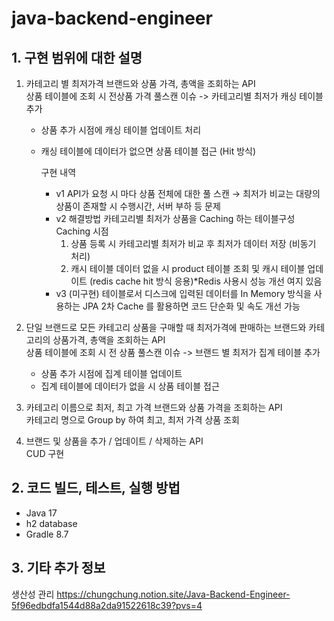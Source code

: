 # java-backend-engineer


## 1. 구현 범위에 대한 설명

1. 카테고리 별 최저가격 브랜드와 상품 가격, 총액을 조회하는 API  
상품 테이블에 조회 시 전상품 가격 풀스캔 이슈
-> 카테고리별 최저가 캐싱 테이블 추가
   - 상품 추가 시점에 캐싱 테이블 업데이트 처리
   - 캐싱 테이블에 데이터가 없으면 상품 테이블 접근 (Hit 방식)
   
     구현 내역
        - v1
            API가 요청 시 마다 상품 전체에 대한 풀 스캔
            → 최저가 비교는 대량의 상품이 존재할 시 수행시간, 서버 부하 등 문제
        - v2
          해결방법 카테고리별 최저가 상품을 Caching 하는 테이블구성
            Caching 시점
            1. 상품 등록 시 카테고리별 최저가 비교 후 최저가 데이터 저장 (비동기 처리)
            2. 캐시 테이블 데이터 없을 시 product 테이블 조회 및 캐시 테이블 업데이트 (redis cache hit 방식 응용)*Redis 사용시 성능 개선 여지 있음
        - v3 (미구현)
          테이블로서 디스크에 입력된 데이터를 In Memory 방식을 사용하는 JPA 2차 Cache 를 활용하면 코드 단순화 및 속도 개선 가능

        

2. 단일 브랜드로 모든 카테고리 상품을 구매할 때 최저가격에 판매하는 브랜드와 카테고리의 상품가격, 총액을 조회하는 API  
   상품 테이블에 조회 시 전 상품 풀스캔 이슈
-> 브랜드 별 최저가 집계 테이블 추가  
   - 상품 추가 시점에 집계 테이블 업데이트
   - 집계 테이블에 데이터가 없을 시 상품 테이블 접근
3. 카테고리 이름으로 최저, 최고 가격 브랜드와 상품 가격을 조회하는 API  
   카테고리 명으로 Group by 하여 최고, 최저 가격 상품 조회
4. 브랜드 및 상품을 추가 / 업데이트 / 삭제하는 API  
   CUD 구현

## 2. 코드 빌드, 테스트, 실행 방법

- Java 17
- h2 database
- Gradle 8.7

## 3. 기타 추가 정보
생산성 관리
https://chungchung.notion.site/Java-Backend-Engineer-5f96edbdfa1544d88a2da91522618c39?pvs=4
